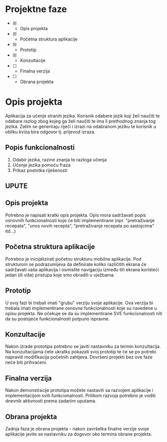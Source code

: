 # Projektne faze
- [x] - Opis projekta
- [x] - Početna struktura aplikacije
- [x] - Prototip
- [x] - Konzultacije
- [ ] - Finalna verzija
- [ ] - Obrana projekta

# Opis projekta
Aplikacija za učenje stranih jezika. Korisnik odabere jezik koji želi naučiti te odabare razlog zbog kojeg ga želi naučiti te ima li prethodnog znanja tog jezika. Zatim se generiraju riječi i izrazi na odabranom jeziku te korisnik u obliku kviza bira odgovor tj. prijevod izraza.

## Popis funkcionalnosti
1. Odabir jezika, razine znanja te razloga učenja
2. Učenje jezika pomoću fraza
3. Prikaz postotka riješenosti


## UPUTE
## Opis projekta
Potrebno je napisati kratki opis projekta.
Opis mora sadržavati popis osnovnih funkcionalnosti koje će biti implementirane (npr. "pretraživanje recepata", "unos novih recepta", "pretraživanje recepata po sastojcima" itd...)

## Početna struktura aplikacije
Potrebno je inicijalizirati početnu strukturu mobilne aplikacije.
Pod strukturom se podrazumijeva da definirate koliko različitih ekrana će sadržavati vaša aplikacija i osmislite navigaciju između tih ekrana koristeći jedan (ili više) pristupa koje smo obradili u vježbama.

## Prototip
U ovoj fazi bi trebali imati "grubu" verziju svoje aplikacije. Ova verzija bi trebala imati implementirane osnovne funkcionalnosti koje su navedene u opisu projekta. Ne očekuje se da su implementirane SVE funkcionalnosti niti da su postojeće funkcionalnosti potpuno ispravne.

## Konzultacije
Nakon izrade prototipa potrebno se javiti nastavniku za termin konzultacija. Na konzultacijama ćete ukratko pokazati svoj prototip te će se po potrebi napraviti modifikacija početnih zahtjeva. Dovršeni projekti bez ove faze neće biti prihvaćeni.

## Finalna verzija
Nakon demonstracije prototipa možete nastaviti sa razvojem aplikacije i implementacijom svih funkcionalnosti. Prilikom razvoja potrebno je voditi dnevnik aktivnosti prema zadanim uputama.

## Obrana projekta
Zadnja faza je obrana projekta - nakon završetka finalne verzije svoje aplikacije javite se nastavniku za dogovor oko termina obrane projekta.
